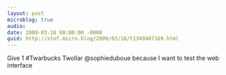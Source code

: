 ```yaml
---
layout: post
microblog: true
audio: 
date: 2009-03-18 00:00:00 -0000
guid: http://xtof.micro.blog/2009/03/18/t1349407169.html
---
```

Give 1 #Twarbucks Twollar @sophieduboue because I want to test the web interface
